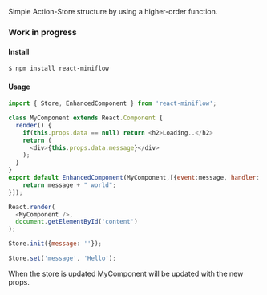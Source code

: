 Simple Action-Store structure by using a higher-order function.

### Work in progress 

#### Install

```sh
$ npm install react-miniflow
```

#### Usage

```javascript
import { Store, EnhancedComponent } from 'react-miniflow';

class MyComponent extends React.Component {
  render() {
    if(this.props.data == null) return <h2>Loading..</h2>
    return (
      <div>{this.props.data.message}</div>
    );
  }
}
export default EnhancedComponent(MyComponent,[{event:message, handler: (message) => {
    return message + " world";
}]);
```
```javascript
React.render(
  <MyComponent />,
  document.getElementById('content')
);
```

```javascript
Store.init({message: ''});

Store.set('message', 'Hello');
```

When the store is updated MyComponent will be updated with the new props.




